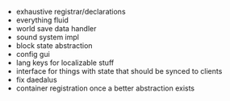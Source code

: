 * exhaustive registrar/declarations
* everything fluid
* world save data handler
* sound system impl
* block state abstraction
* config gui
* lang keys for localizable stuff
* interface for things with state that should be synced to clients
* fix daedalus
* container registration once a better abstraction exists
